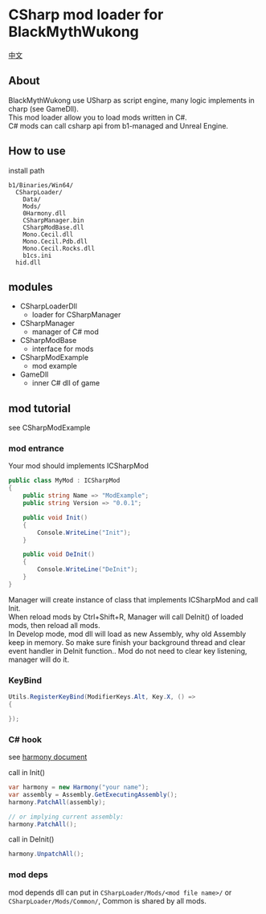 # CSharp mod loader for BlackMythWukong

[中文](README.md)

## About

BlackMythWukong use USharp as script engine, many logic implements in charp (see GameDll).  
This mod loader allow you to load mods written in C#.  
C# mods can call csharp api from b1-managed and Unreal Engine.  

## How to use

install path
```
b1/Binaries/Win64/
  CSharpLoader/
    Data/
    Mods/
    0Harmony.dll
    CSharpManager.bin
    CSharpModBase.dll
    Mono.Cecil.dll
    Mono.Cecil.Pdb.dll
    Mono.Cecil.Rocks.dll
    b1cs.ini
  hid.dll
```

## modules

- CSharpLoaderDll
  - loader for CSharpManager
- CSharpManager
  - manager of C# mod
- CSharpModBase
  - interface for mods
- CSharpModExample
  - mod example
- GameDll
  - inner C# dll of game

## mod tutorial

see CSharpModExample

### mod entrance

Your mod should implements ICSharpMod

```C#
public class MyMod : ICSharpMod
{
    public string Name => "ModExample";
    public string Version => "0.0.1";

    public void Init()
    {
        Console.WriteLine("Init");
    }

    public void DeInit()
    {
        Console.WriteLine("DeInit");
    }
}
```

Manager will create instance of class that implements ICSharpMod and call Init.  
When reload mods by Ctrl+Shift+R, Manager will call DeInit() of loaded mods, then reload all mods.  
In Develop mode, mod dll will load as new Assembly, why old Assembly keep in memory. So make sure finish your background thread and clear event handler in DeInit function..
Mod do not need to clear key listening, manager will do it.


### KeyBind

```C#
Utils.RegisterKeyBind(ModifierKeys.Alt, Key.X, () =>
{

});
```

### C# hook
see [harmony document](https://harmony.pardeike.net/articles/patching.html)

call in Init()
```C#
var harmony = new Harmony("your name");
var assembly = Assembly.GetExecutingAssembly();
harmony.PatchAll(assembly);

// or implying current assembly:
harmony.PatchAll();
```

call in DeInit()
```C#
harmony.UnpatchAll();
```

### mod deps
mod depends dll can put in `CSharpLoader/Mods/<mod file name>/` or `CSharpLoader/Mods/Common/`, Common is shared by all mods.
